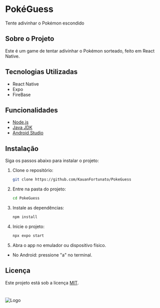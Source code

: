 
# PokéGuess

Tente adivinhar o Pokémon escondido

## Sobre o Projeto
Este é um game de tentar adivinhar o Pokémon sorteado, feito em React Native.


## Tecnologias Utilizadas
- React Native
- Expo
- FireBase
## Funcionalidades
- [Node.js](https://nodejs.org/en)
- [Java JDK](https://www.oracle.com/java/technologies/downloads/)
- [Android Studio](https://developer.android.com/studio)
## Instalação

Siga os passos abaixo para instalar o projeto:
1. Clone o repositório:
    ```bash
    git clone https://github.com/KauanFortunato/PokeGuess
    ```

2. Entre na pasta do projeto:
    ```bash
    cd PokeGuess
    ```

3. Instale as dependências:
    ```bash
    npm install
    ```

4. Inicie o projeto:
    ```bash
    npx expo start
    ```

5. Abra o app no emulador ou dispositivo físico.
- No Android: pressione "a" no terminal.


## Licença

Este projeto está sob a licença [MIT](https://choosealicense.com/licenses/mit/).

#
![Logo](https://firebasestorage.googleapis.com/v0/b/pokeguess-3tgpsi.appspot.com/o/Logo%2Flogo.png?alt=media&token=77f5285f-a2b8-4d96-8950-19905834cdde)

